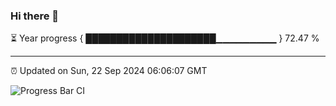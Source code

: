 ### Hi there 👋

⏳ Year progress { █████████████████████▁▁▁▁▁▁▁▁▁ } 72.47 %

---

⏰ Updated on Sun, 22 Sep 2024 06:06:07 GMT

![Progress Bar CI](https://github.com/liununu/liununu/workflows/Progress%20Bar%20CI/badge.svg)
